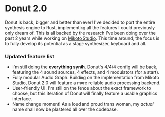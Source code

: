 # Donut 2.0
Donut is back, bigger and better than ever! I've decided to port the entire synthesis engine to Rust, implementing all the features I could previously only dream of. This is all backed by the research I've been doing over the past 2 years while working on [Mikoto Studio](https://mikoto.studio). This time around, the focus is to fully develop its potential as a stage synthesizer, keyboard and all.

### Updated feature list
- I'm still doing the **everything synth**. Donut's 4/4/4 config will be back, featuring the 4 sound sources, 4 effects, and 4 modulators (for a start).
- Fully modular Audio Graph. Building on the implementation from Mikoto Studio, Donut 2.0 will feature a more reliable audio processing backend.
- User-friendly UI. I'm still on the fence about the exact framework to choose, but this iteration of Donut will finally feature a usable graphics interface.
- Name change moment! As a loud and proud trans woman, my _actual_ name shall now be plastered all over the codebase. 